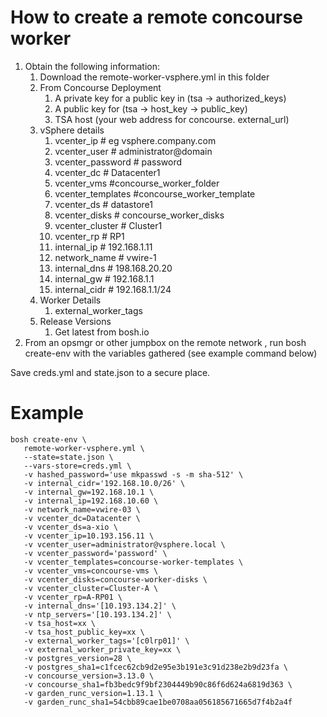 # How to create a remote concourse worker
1. Obtain the following information:
    1. Download the remote-worker-vsphere.yml in this folder
    1. From Concourse Deployment
        1. A private key for a public key in (tsa -> authorized_keys)
        1. A public key for (tsa -> host_key -> public_key)
        1. TSA host (your web address for concourse. external_url)
    1. vSphere details
        1. vcenter_ip # eg vsphere.company.com
        1. vcenter_user # administrator@domain
        1. vcenter_password # password
        1. vcenter_dc # Datacenter1
        1. vcenter_vms #concourse_worker_folder
        1. vcenter_templates #concourse_worker_template
        1. vcenter_ds # datastore1
        1. vcenter_disks # concourse_worker_disks
        1. vcenter_cluster # Cluster1
        1. vcenter_rp # RP1
        2. internal_ip # 192.168.1.11
        3. network_name # vwire-1
        4. internal_dns # 198.168.20.20
        5. internal_gw # 192.168.1.1
        6. internal_cidr # 192.168.1.1/24
    1. Worker Details
        1. external_worker_tags
    1. Release Versions
        1. Get latest from bosh.io
1. From an opsmgr or other jumpbox on the remote network , run bosh create-env with the variables gathered (see example command below)

Save creds.yml and state.json to a secure place.

# Example
```
bosh create-env \
   remote-worker-vsphere.yml \
   --state=state.json \
   --vars-store=creds.yml \
   -v hashed_password='use mkpasswd -s -m sha-512' \
   -v internal_cidr='192.168.10.0/26' \
   -v internal_gw=192.168.10.1 \
   -v internal_ip=192.168.10.60 \
   -v network_name=vwire-03 \
   -v vcenter_dc=Datacenter \
   -v vcenter_ds=a-xio \
   -v vcenter_ip=10.193.156.11 \
   -v vcenter_user=administrator@vsphere.local \
   -v vcenter_password='password' \
   -v vcenter_templates=concourse-worker-templates \
   -v vcenter_vms=concourse-vms \
   -v vcenter_disks=concourse-worker-disks \
   -v vcenter_cluster=Cluster-A \
   -v vcenter_rp=A-RP01 \
   -v internal_dns='[10.193.134.2]' \
   -v ntp_servers='[10.193.134.2]' \
   -v tsa_host=xx \
   -v tsa_host_public_key=xx \
   -v external_worker_tags='[c0lrp01]' \
   -v external_worker_private_key=xx \
   -v postgres_version=28 \
   -v postgres_sha1=c1fcec62cb9d2e95e3b191e3c91d238e2b9d23fa \
   -v concourse_version=3.13.0 \
   -v concourse_sha1=fb3bedc9f9bf2304449b90c86f6d624a6819d363 \
   -v garden_runc_version=1.13.1 \
   -v garden_runc_sha1=54cbb89cae1be0708aa056185671665d7f4b2a4f
```
